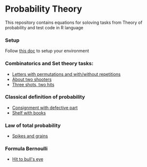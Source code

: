 # Probability Theory


This repository contains equations for soloving tasks from Theory of probability
and test code in R language

### Setup

Follow [this doc](./includes/setup.md) to setup your environment

### Combinatorics and Set theory tasks:

- [Letters with permutations and with/without repetitions](./Tasks/letters_permutations.md)
- [About two shooters](./Tasks/two_shooters.md)
- [Three shots, two hits](./Tasks/three_shots_two_hits.md)

### Classical definition of probability

- [Consignment with defective part](./Tasks/consignment_with_defective_part.md)
- [Shelf with books](./Tasks/shelf_with_books.md)

### Law of total probability

- [Spikes and grains](./Tasks/spikes_and_grains.md)

### Formula Bernoulli

- [Hit to bull's eye](./Tasks/6_from_8_hit_to_bulls_eye.md)
